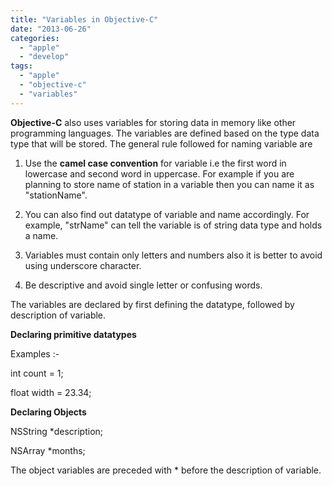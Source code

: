 ```yaml
---
title: "Variables in Objective-C"
date: "2013-06-26"
categories: 
  - "apple"
  - "develop"
tags: 
  - "apple"
  - "objective-c"
  - "variables"
---
```


**Objective-C** also uses variables for storing data in memory like other programming languages. The variables are defined based on the type data type that will be stored. The general rule followed for naming variable are

1. Use the **camel case convention** for variable i.e the first word in lowercase and second word in uppercase. For example if you are planning to store name of station in a variable then you can name it as "stationName".

3. You can also find out datatype of variable and name accordingly. For example, "strName" can tell the variable is of string data type and holds a name.

5. Variables must contain only letters and numbers also it is better to avoid using underscore character.

7. Be descriptive and avoid single letter or confusing words.

The variables are declared by first defining the datatype, followed by description of variable.

**Declaring primitive datatypes**

Examples :-

int count = 1;

float width = 23.34;

**Declaring Objects**

NSString \*description;

NSArray \*months;

The object variables are preceded with \* before the description of variable.

